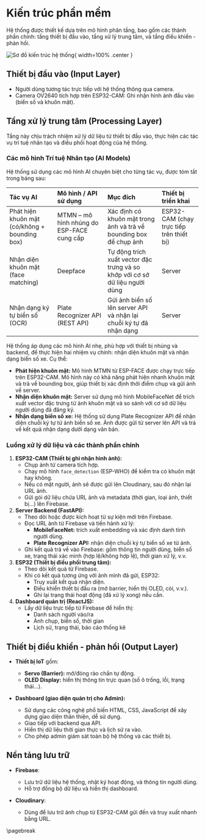 # Kiến trúc phần mềm

Hệ thống được thiết kế dựa trên mô hình phân tầng, bao gồm các thành phần chính: tầng thiết bị đầu vào, tầng xử lý trung tâm, và tầng điều khiển - phản hồi.


![Sơ đồ kiến trúc hệ thống](images/aiot_system.png){ width=100% .center }

## Thiết bị đầu vào (Input Layer)

- Người dùng tương tác trực tiếp với hệ thống thông qua camera.
- Camera OV2640 tích hợp trên ESP32-CAM: Ghi nhận hình ảnh đầu vào (biển số và khuôn mặt).

## Tầng xử lý trung tâm (Processing Layer)

Tầng này chịu trách nhiệm xử lý dữ liệu từ thiết bị đầu vào, thực hiện các tác vụ trí tuệ nhân tạo và điều phối hoạt động của hệ thống.

### Các mô hình Trí tuệ Nhân tạo (AI Models)

Hệ thống sử dụng các mô hình AI chuyên biệt cho từng tác vụ, được tóm tắt trong bảng sau:

| Tác vụ AI                               | Mô hình / API sử dụng                               | Mục đích                                                                 | Thiết bị triển khai                     |
| :-------------------------------------- | :-------------------------------------------------- | :---------------------------------------------------------------------- | :-------------------------------------- |
| Phát hiện khuôn mặt (có/không + bounding box) | MTMN – mô hình nhúng do ESP-FACE cung cấp | Xác định có khuôn mặt trong ảnh và trả về bounding box để chụp ảnh       | ESP32-CAM (chạy trực tiếp trên thiết bị) |
| Nhận diện khuôn mặt (face matching)      | Deepface                                       | Tự động trích xuất vector đặc trưng và so khớp với cơ sở dữ liệu người dùng      | Server                 |
| Nhận dạng ký tự biển số (OCR)           | Plate Recognizer API (REST API)                     | Gửi ảnh biển số lên server API và nhận lại chuỗi ký tự đã nhận dạng | Server                 |

Hệ thống áp dụng các mô hình AI nhẹ, phù hợp với thiết bị nhúng và backend, để thực hiện hai nhiệm vụ chính: nhận diện khuôn mặt và nhận dạng biển số xe. Cụ thể:

-   **Phát hiện khuôn mặt:**
    Mô hình MTMN từ ESP-FACE được chạy trực tiếp trên ESP32-CAM. Mô hình này có khả năng phát hiện nhanh khuôn mặt và trả về bounding box, giúp thiết bị xác định thời điểm chụp và gửi ảnh về server.
-   **Nhận diện khuôn mặt:**
    Server sử dụng mô hình MobileFaceNet để trích xuất vector đặc trưng từ ảnh khuôn mặt và so sánh với cơ sở dữ liệu người dùng đã đăng ký.
-   **Nhận dạng biển số xe:**
    Hệ thống sử dụng Plate Recognizer API để nhận diện chuỗi ký tự từ ảnh biển số xe. Ảnh được gửi từ server lên API và trả về kết quả nhận dạng dưới dạng văn bản.

### Luồng xử lý dữ liệu và các thành phần chính

1.  **ESP32-CAM (Thiết bị ghi nhận hình ảnh):**
    *   Chụp ảnh từ camera tích hợp.
    *   Chạy mô hình `face_detection` (ESP-WHO) để kiểm tra có khuôn mặt hay không.
    *   Nếu có mặt người, ảnh sẽ được gửi lên Cloudinary, sau đó nhận lại URL ảnh.
    *   Gửi gói dữ liệu chứa URL ảnh và metadata (thời gian, loại ảnh, thiết bị…) lên Firebase.
2.  **Server Backend (FastAPI):**
    *   Theo dõi hoặc được kích hoạt từ sự kiện mới trên Firebase.
    *   Đọc URL ảnh từ Firebase và tiến hành xử lý:
        *   **MobileFaceNet:** trích xuất embedding và xác định danh tính người dùng.
        *   **Plate Recognizer API:** nhận diện chuỗi ký tự biển số xe từ ảnh.
    *   Ghi kết quả trả về vào Firebase: gồm thông tin người dùng, biển số xe, trạng thái xác minh (hợp lệ/không hợp lệ), thời gian xử lý, v.v.
3.  **ESP32 (Thiết bị điều phối trung tâm):**
    *   Theo dõi kết quả từ Firebase.
    *   Khi có kết quả tương ứng với ảnh mình đã gửi, ESP32:
        *   Truy xuất kết quả nhận diện.
        *   Điều khiển thiết bị đầu ra (mở barrier, hiển thị OLED, còi, v.v.).
        *   Ghi lại trạng thái hoạt động (đã xử lý xong) nếu cần.
4.  **Dashboard quản trị (ReactJS):**
    *   Lấy dữ liệu trực tiếp từ Firebase để hiển thị:
        *   Danh sách người vào/ra
        *   Ảnh chụp, biển số, thời gian
        *   Lịch sử, trạng thái, báo cáo thống kê

## Thiết bị điều khiển - phản hồi (Output Layer)

- **Thiết bị IoT** gồm:
  - **Servo (Barrier):** mở/đóng rào chắn tự động.
  - **OLED Display:** hiển thị thông tin trực quan (số ô trống, lỗi, trạng thái...).

- **Dashboard (giao diện quản trị cho Admin):**
  - Sử dụng các công nghệ phổ biến HTML, CSS, JavaScript để xây dựng giao diện thân thiện, dễ sử dụng.
  - Giao tiếp với backend qua API.
  - Hiển thị dữ liệu thời gian thực và lịch sử ra vào.
  - Cho phép admin giám sát toàn bộ hệ thống và các thiết bị.

## Nền tảng lưu trữ

- **Firebase**:
  - Lưu trữ dữ liệu hệ thống, nhật ký hoạt động, và thông tin người dùng.
  - Hỗ trợ đồng bộ dữ liệu và hiển thị dashboard.

- **Cloudinary**:
  - Dùng để lưu trữ ảnh chụp từ ESP32-CAM gửi đến và truy xuất nhanh bằng URL.

\pagebreak
